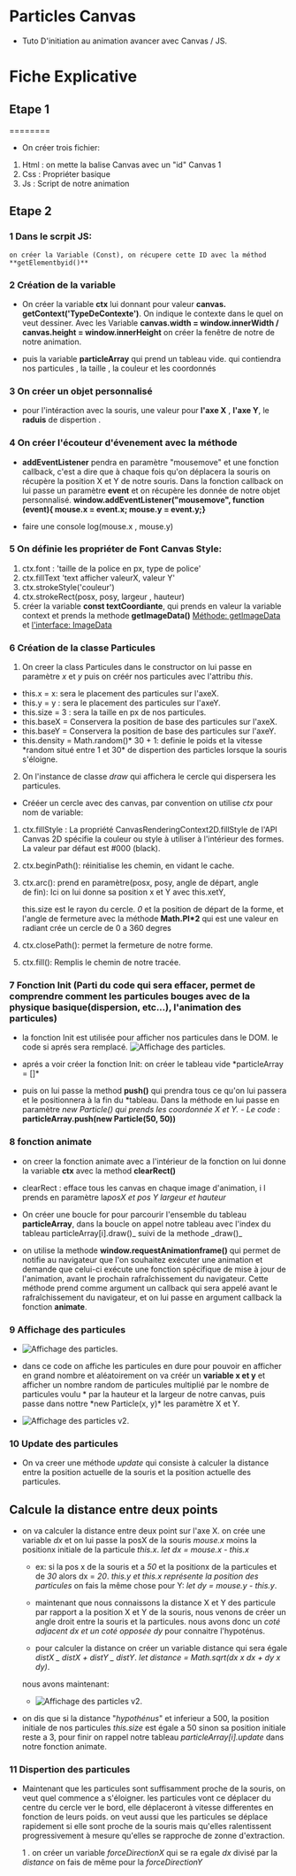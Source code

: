 # Particles Canvas

- Tuto D'initiation au animation avancer avec Canvas / JS.

# Fiche Explicative

## Etape 1

========

- On créer trois fichier:

1. Html : on mette la balise Canvas avec un "id" Canvas 1
2. Css : Propriéter basique
3. Js : Script de notre animation

## Etape 2

### 1 Dans le scrpit JS:

    on créer la Variable (Const), on récupere cette ID avec la méthod **getElementbyid()**

### 2 Création de la variable

- On créer la variable **ctx** lui donnant pour valeur **canvas. getContext('TypeDeContexte')**. On indique le contexte dans le quel on veut dessiner. Avec les Variable **canvas.width = window.innerWidth / canvas.height = window.innerHeight** on créer la fenêtre de notre de notre animation.

- puis la variable **particleArray** qui prend un tableau vide. qui contiendra nos particules , la taille , la couleur et les coordonnés

### 3 On créer un objet personnalisé

- pour l'intéraction avec la souris, une valeur pour **l'axe X** , **l'axe Y**, le **raduis** de dispertion .

### 4 On créer l'écouteur d'évenement avec la méthode

- **addEventListener** pendra en paramètre "mousemove" et une fonction callback, c'est a dire que à chaque fois qu'on déplacera la souris on récupère la position X et Y de notre souris. Dans la fonction callback on lui passe un paramètre **event** et on récupère les donnée de notre objet personnalisé.
  **window.addEventListener("mousemove", function (event){ mouse.x = event.x; mouse.y = event.y;}**

- faire une console log(mouse.x , mouse.y)

### 5 On définie les propriéter de Font Canvas Style:

1. ctx.font : 'taille de la police en px, type de police'
2. ctx.fillText 'text afficher valeurX, valeur Y'
3. ctx.strokeStyle('couleur')
4. ctx.strokeRect(posx, posy, largeur , hauteur)
5. créer la variable **const textCoordiante**, qui prends en valeur la variable context et prends la methode **getImageData()**
   [Méthode: getImageData](https://developer.mozilla.org/fr/docs/Web/API/CanvasRenderingContext2D/getImageData) et [l'interface: ImageData](https://developer.mozilla.org/fr/docs/Web/API/ImageData)

### 6 Création de la classe Particules

1. On creer la class Particules dans le constructor on lui passe en paramètre _x_ et _y_ puis on créér nos particules avec l'attribu _this_.

- this.x = x: sera le placement des particules sur l'axeX.
- this.y = y : sera le placement des particules sur l'axeY.
- this.size = 3 : sera la taille en px de nos particules.
- this.baseX = Conservera la position de base des particules sur l'axeX.
- this.baseY = Conservera la position de base des particules sur l'axeY.
- this.density = Math.random()* 30 + 1: definie le poids et la vitesse *random situé entre 1 et 30\* de dispertion des particles lorsque la souris s'éloigne.

2. On l'instance de classe _draw_ qui affichera le cercle qui dispersera les particules.

- Crééer un cercle avec des canvas, par convention on utilise _ctx_ pour nom de variable:

1.  ctx.fillStyle : La propriété CanvasRenderingContext2D.fillStyle
    de l'API Canvas 2D spécifie la couleur ou style à utiliser à
    l'intérieur des formes. La valeur par défaut est #000 (black).

2.  ctx.beginPath(): réinitialise les chemin, en vidant le cache.
3.  ctx.arc(): prend en paramètre(posx, posy, angle de départ, angle  
    de fin): Ici on lui donne sa position x et Y avec this.xetY,

    this.size est le rayon du cercle. _0_ et la position de départ de la forme, et l'angle de fermeture avec la méthode **Math.PI\*2** qui est une valeur en radiant crée un cercle de 0 a 360 degres

4.  ctx.closePath(): permet la fermeture de notre forme.
5.  ctx.fill(): Remplis le chemin de notre tracée.

### 7 Fonction Init (Parti du code qui sera effacer, permet de comprendre comment les particules bouges avec de la physique basique(dispersion, etc...), l'animation des particules)

- la fonction Init est utilisée pour afficher nos particules dans le DOM. le code si aprés sera remplacé.
  ![Affichage des particles](img/carbon.png "affichage particule, Particle Canvas").

- aprés a voir créer la fonction Init: on créer le tableau vide \*particleArray = []\*
- puis on lui passe la method **push()** qui prendra tous ce qu'on lui passera et le positionnera à la fin du \*tableau. Dans la méthode en lui passe en paramètre _new Particle()_ _qui prends les coordonnée X et Y._
  _- Le code_ : **particleArray.push(new Particle(50, 50))**

### 8 fonction animate

- on creer la fonction animate avec a l'intérieur de la fonction on lui donne la variable **ctx** avec la method **clearRect()**
- clearRect : efface tous les canvas en chaque image d'animation, i l prends en paramètre la*posX et pos Y largeur et hauteur*
- On créer une boucle for pour parcourir l'ensemble du tableau **particleArray**, dans la boucle on appel notre tableau avec l'index du tableau particleArray[i].draw()_ suivi de la methode \_draw()_

- on utilise la methode **window.requestAnimationframe()** qui permet de notifie au navigateur que l'on souhaitez exécuter une animation et demande que celui-ci exécute une fonction spécifique de mise à jour de l'animation, avant le prochain rafraîchissement du navigateur. Cette méthode prend comme argument un callback qui sera appelé avant le rafraîchissement du navigateur, et on lui passe en argument callback la fonction **animate**.

### 9 Affichage des particules

- ![Affichage des particles](<img/code1.png> "affichage particule,      Particle Canvas").

- dans ce code on affiche les particules en dure pour pouvoir en afficher en grand nombre et aléatoirement on va créér un **variable x et y** et afficher un nombre random de particules multiplié par le nombre de particules voulu * par la hauteur et la largeur de notre canvas, puis passe dans nottre *new Particle(x, y)\* les paramètre X et Y.

- ![Affichage des particles v2](code2.png> "affichage particule, Particle Canvas").

### 10 Update des particules

- On va creer une méthode _update_ qui consiste à calculer la distance entre la position actuelle de la souris et la position actuelle des particules.

## Calcule la distance entre deux points

- on va calculer la distance entre deux point sur l'axe X.
  on crée une variable _dx_ et on lui passe la posX de la souris _mouse.x_ moins la positionx initiale de la particule _this.x_.
  _let dx = mouse.x - this.x_

  - ex: si la pos x de la souris et a _50_ et la positionx de la particules et de _30_ alors dx = _20_. _this.y et this.x représente la position des particules_ on fais la même chose pour Y: _let dy = mouse.y - this.y_.

  - maintenant que nous connaissons la distance X et Y des particule par rapport a la position X et Y de la souris, nous venons de créer un angle droit entre la souris et la particules.
    nous avons donc un _coté adjacent dx et un coté opposée dy_ pour connaitre l'hypoténus.

  - pour calculer la distance on créer un variable distance qui sera égale _distX _ distX + distY _ distY_.
    _let distance = Math.sqrt(dx x dx + dy x dy)_.

  nous avons maintenant:

  - ![Affichage des particles v2](code3.png> "affichage particule, Particle Canvas").

- on dis que si la distance "_hypothénus_" et inferieur a 500, la position initiale de nos particules _this.size_ est égale a 50 sinon sa position initiale reste a 3, pour finir on rappel notre tableau _particleArray[i].update_ dans notre fonction animate.

### 11 Dispertion des particules

- Maintenant que les particules sont suffisamment proche de la souris, on veut quel commence a s'éloigner. les particules vont ce déplacer du centre du cercle ver le bord, elle déplaceront à vitesse differentes en fonction de leurs poids. on veut aussi que les particules se déplace rapidement si elle sont proche de la souris mais qu'elles ralentissent progressivement à mesure qu'elles se rapproche de zonne d'extraction.

  1 . on créer un variable _forceDirectionX_ qui se ra egale _dx_ divisé par la _distance_ on fais de même pour la _forceDirectionY_
